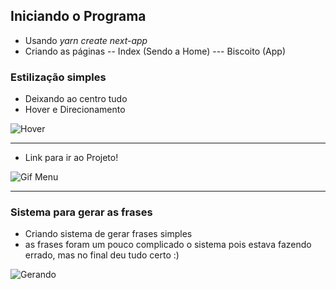 ## Iniciando o Programa

- Usando *yarn create next-app*
- Criando as páginas
-- Index (Sendo a Home)
--- Biscoito (App)



### Estilização simples 

- Deixando ao centro tudo
- Hover e Direcionamento

![Hover](https://media.giphy.com/media/bYNHUPd2ZAc019XylI/giphy.gif)




---




- Link para ir ao Projeto!

![Gif Menu](https://media.giphy.com/media/qW5ce8TbUnOnej3Shn/giphy.gif)



---



### Sistema para gerar as frases

- Criando sistema de gerar frases simples
- as frases foram um pouco complicado o sistema pois estava fazendo errado, mas no final deu tudo certo :)

![Gerando](https://media.giphy.com/media/clCdTldXYMwRLrH0Z0/giphy.gif)
